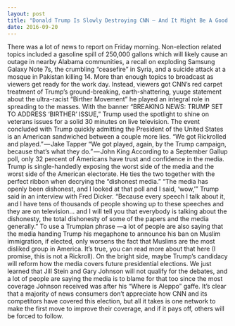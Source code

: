 ```yaml
---
layout: post
title: "Donald Trump Is Slowly Destroying CNN — And It Might Be A Good Thing"
date: 2016-09-20
---
```


There was a lot of news to report on Friday morning. Non-election related topics included a gasoline spill of 250,000 gallons which will likely cause an outage in nearby Alabama communities, a recall on exploding Samsung Galaxy Note 7s, the crumbling “ceasefire” in Syria, and a suicide attack at a mosque in Pakistan killing 14. More than enough topics to broadcast as viewers get ready for the work day.
Instead, viewers got CNN’s red carpet treatment of Trump’s ground-breaking, earth-shattering, yuuge statement about the ultra-racist “Birther Movement” he played an integral role in spreading to the masses. With the banner “BREAKING NEWS: TRUMP SET TO ADDRESS ‘BIRTHER’ ISSUE,” Trump used the spotlight to shine on veterans issues for a solid 30 minutes on live television.
The event concluded with Trump quickly admitting the President of the United States is an American sandwiched between a couple more lies.
“We got Rickrolled and played.” — Jake Tapper
“We got played, again, by the Trump campaign, because that’s what they do.” — John King
According to a September Gallup poll, only 32 percent of Americans have trust and confidence in the media. Trump is single-handedly exposing the worst side of the media and the worst side of the American electorate. He ties the two together with the perfect ribbon when decrying the “dishonest media.”
“The media has openly been dishonest, and I looked at that poll and I said, ‘wow,’” Trump said in an interview with Fred Dicker. “Because every speech I talk about it, and I have tens of thousands of people showing up to these speeches and they are on television… and I will tell you that everybody is talking about the dishonesty, the total dishonesty of some of the papers and the media generally.”
To use a Trumpian phrase —a lot of people are also saying that the media handing Trump his megaphone to announce his ban on Muslim immigration, if elected, only worsens the fact that Muslims are the most disliked group in America. It’s true, you can read more about that here (I promise, this is not a Rickroll).
On the bright side, maybe Trump’s candidacy will reform how the media covers future presidential elections. We just learned that Jill Stein and Gary Johnson will not qualify for the debates, and a lot of people are saying the media is to blame for that too since the most coverage Johnson received was after his “Where is Aleppo” gaffe. It’s clear that a majority of news consumers don’t appreciate how CNN and its competitors have covered this election, but all it takes is one network to make the first move to improve their coverage, and if it pays off, others will be forced to follow.
